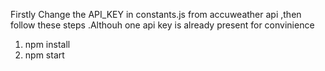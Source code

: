 Firstly Change the API_KEY in constants.js from accuweather api ,then follow these steps
.Althouh one api key is already present for convinience
1. npm install
2. npm start


